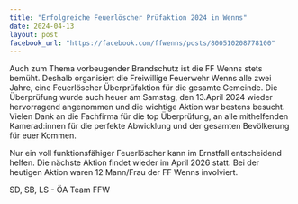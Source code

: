 ```yaml
---
title: "Erfolgreiche Feuerlöscher Prüfaktion 2024 in Wenns"
date: 2024-04-13
layout: post
facebook_url: "https://facebook.com/ffwenns/posts/800510208778100"
---
```


Auch zum Thema vorbeugender Brandschutz ist die FF Wenns stets bemüht. Deshalb organisiert die Freiwillige Feuerwehr Wenns alle zwei Jahre, eine Feuerlöscher Überprüfaktion für die gesamte Gemeinde. Die Überprüfung wurde auch heuer am Samstag, den 13.April 2024 wieder hervorragend angenommen und die wichtige Aktion war bestens besucht. Vielen Dank an die Fachfirma für die top Überprüfung, an alle mithelfenden Kamerad:innen für die perfekte Abwicklung und der gesamten Bevölkerung für euer Kommen.

Nur ein voll funktionsfähiger Feuerlöscher kann im Ernstfall entscheidend helfen. Die nächste Aktion findet wieder im April 2026 statt. Bei der heutigen Aktion waren 12 Mann/Frau der FF Wenns involviert.

 SD, SB, LS - ÖA Team FFW